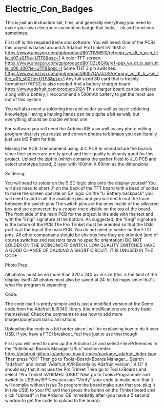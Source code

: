 # Electric_Con_Badges
This is just an instruction set, files, and generally everything you need to make your own electronic convention badge that looks... ok and functions sometimes.

First off is the required items and software. You will need:
  One of the PCBs this project is based around
  A Adafruit ProTrinket 5V 16Mhz: https://www.amazon.com/gp/product/B0131VM9I0/ref=ppx_yo_dt_b_asin_title_o07_s01?ie=UTF8&psc=1
  A color TFT screen: https://www.amazon.com/gp/product/B01CZL6QIQ/ref=ppx_yo_dt_b_asin_title_o06_s00?ie=UTF8&psc=1
  Some THT 3 pin switches: https://www.amazon.com/gp/product/B007QAJUUS/ref=ppx_yo_dt_b_asin_title_o05_s00?ie=UTF8&psc=1
  Any full sized SD card that is freshly formatted (FAT32) is also needed
  And a battery charger board: https://www.adafruit.com/product/2124
    This charger board can be ordered along with a battery, I reccommend a 500mAh battery to get the most use out of this system
  
  You will also need a soldering iron and solder as well as basic soldering knowledge
    Having a helping hands can help quite a bit as well, but everything should be doable without one
  
  For software you will need the Arduino IDE asw well as any photo editing program that lets you resize and convert photos to bitmaps     you can literally just use MS Paint for this.

Making the PCB:
I recommend using JLC PCB to manufacture the boards since their prices are pretty great and their quality is pleanty good for this project.
Upload the zipfile (which contains the gerber files) to JLC PCB and select prototype board, 2 layer with 100mm X 60mm as the dimensions

Soldering:

You will need to solder on the 5 SD logic pins onto the display yourself
You will also need to short J1 on the back of the TFT board with a bead of solder to make the screen operate on 5V logic
On the "Li Battery backpack" you will need to add in all the available pins and you will ned to cut the trace between the switch pins
  The switch pins are the ones inside of the silkscren box and are connected by a copper trace visible on the top of the board
The front side of the main PCB for the project is the side with the text and with the "Engi" signature at the bottom.
  As suggested, the "Engi" signature is the botom of the PCB
 The Pro Trinket must be oriented so that the USB port is at the top of the main PCB. You do not need to solder on the FTDI pins.
 All other componants should be obvious how they are oriented (and of course switches and resistors have no specific orientation)
 DO NOT SOLDER ON THE SCRNON/OFF SWITCH. LOW QUALITY SWITCHES HAVE A GOOD CHANCE OF CAUSING A SHORT CIRCUIT. IT IS UNUSED IN THE CODE.
 
Photo Prep:
 
All photos must be no more than 320 x 240 px in size (this is the limit of the display itself)
All photos must also be saved at 24-bit bit maps since that's what the program is expecting
 
Code:
 
The code itself is pretty simple and is just a modified version of the Demo code from the Adafruit ILI9340 library (the modifications are pretty basic themselves)
Check the comments to see how to add more images/ponytown basic animations

Uploading the code is a bit harder since I will be explaining how to do it over USB. If you have a FTDI breakout, feel free just to use that though

First you will need to open up the Arduino IDE and select File>Prferences
In the "Additional Boards Manager URLs"  section enter: https://adafruit.github.io/arduino-board-index/package_adafruit_index.json
Then press "OK"
Then go to Tools>Board>Boards Manager...
Search "adafruit" and install "Adafruit AVR Boards by Adafruit version 1.4.13" it should say that it inclues the Pro Trinket
Then go to Tools>Boards and select "Pro Trinket 5V/16MHz (USB)"
Next go to Tools>Programmer and switch to USBtinyISP
Now you can "Verify" your code to make sure that it will complie without issue
To program the board make sure that you plug it in (via USB) to your PC and then press the button on the Trinket board and click "Upload" in the Arduino IDE immediatly after (you have a 5 second window to get the code to upload to the board)
